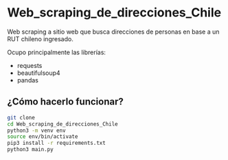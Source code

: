 # Web_scraping_de_direcciones_Chile
Web scraping a sitio web que busca direcciones de personas en base a un RUT chileno ingresado.

Ocupo principalmente las librerías:
  - requests
  - beautifulsoup4
  - pandas


## ¿Cómo hacerlo funcionar?
```sh
git clone
cd Web_scraping_de_direcciones_Chile
python3 -m venv env
source env/bin/activate
pip3 install -r requirements.txt
python3 main.py
```